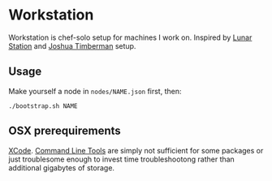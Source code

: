 # Workstation

Workstation is chef-solo setup for machines I work on. Inspired by [Lunar Station][lunar] and [Joshua Timberman][jtimberman] setup.

[lunar]: https://github.com/LunarLogicPolska/lunar-station
[jtimberman]: http://jtimberman.housepub.org/blog/2011/04/03/managing-my-workstations-with-chef/

## Usage

Make yourself a node in `nodes/NAME.json` first, then:

    ./bootstrap.sh NAME


## OSX prerequirements

[XCode][apple]. [Command Line Tools][apple] are simply not sufficient for some packages or just troublesome enough to invest time troubleshootong rather than additional gigabytes of storage.


[apple]: https://developer.apple.com/downloads/index.action


